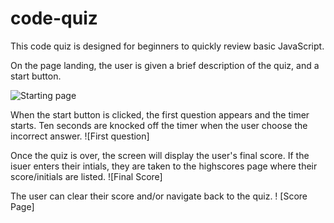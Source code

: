 # code-quiz

This code quiz is designed for beginners to quickly review basic JavaScript.

On the page landing, the user is given a brief description of the quiz, and a start button.

![Starting page](https://laurenbrown108.github.com/code-quiz/images/startpage.png)

When the start button is clicked, the first question appears and the timer starts. Ten seconds are knocked off the timer when the user choose the incorrect answer.
![First question]

Once the quiz is over, the screen will display the user's final score. If the isuer enters their intials, they are taken to the highscores page where their score/initials are listed.
![Final Score]

The user can clear their score and/or navigate back to the quiz.
! [Score Page]
